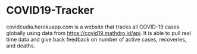 # COVID19-Tracker
covidcudia.herokuapp.com is a website that tracks all COVID-19 cases globally using data from https://covid19.mathdro.id/api. It is able to pull real time data and give back feedback on number of active cases, recoveries, and deaths.

